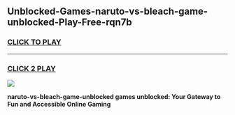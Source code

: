 
## Unblocked-Games-naruto-vs-bleach-game-unblocked-Play-Free-rqn7b
<h3>
<a href="https://premium76.site?title=naruto-vs-bleach-game-unblocked&ref=21A">CLICK TO PLAY</a></h3>
<hr>

<h3>
<a href="https://premium76.site?title=naruto-vs-bleach-game-unblocked&ref=21A">CLICK 2 PLAY</a>
  
</h3>

<a href="https://premium76.site?title=naruto-vs-bleach-game-unblocked&ref=21A"><img src="https://clearcache.store/games.png"></a>


**naruto-vs-bleach-game-unblocked games unblocked: Your Gateway to Fun and Accessible Online Gaming**
